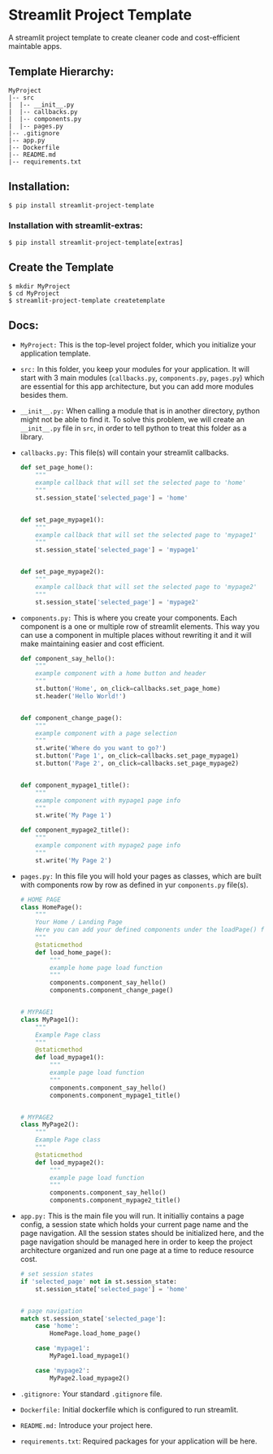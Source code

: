 # Streamlit Project Template

A streamlit project template to create cleaner code and cost-efficient maintable apps. 

## Template Hierarchy:
    MyProject
    |-- src
    |  |-- __init__.py 
    |  |-- callbacks.py
    |  |-- components.py
    |  |-- pages.py
    |-- .gitignore
    |-- app.py
    |-- Dockerfile
    |-- README.md
    |-- requirements.txt

## Installation:
```
$ pip install streamlit-project-template
```

### Installation with streamlit-extras:
```
$ pip install streamlit-project-template[extras]
```

## Create the Template
```
$ mkdir MyProject
$ cd MyProject
$ streamlit-project-template createtemplate
```


## Docs:
- `MyProject:` This is the top-level project folder, which you initialize your application template.

- `src:` In this folder, you keep your modules for your application. It will start with 3 main modules (`callbacks.py`, `components.py`, `pages.py`) which are essential for this app architecture, but you can add more modules besides them.

- `__init__.py:` When calling a module that is in another directory, python might not be able to find it. To solve this problem, we will create an `__init__.py` file in `src`, in order to tell python to treat this folder as a library.

- `callbacks.py:` This file(s) will contain your streamlit callbacks.

    ```python
    def set_page_home():
        """
        example callback that will set the selected page to 'home'
        """
        st.session_state['selected_page'] = 'home'


    def set_page_mypage1():
        """
        example callback that will set the selected page to 'mypage1'
        """
        st.session_state['selected_page'] = 'mypage1'


    def set_page_mypage2():
        """
        example callback that will set the selected page to 'mypage2'
        """
        st.session_state['selected_page'] = 'mypage2'
    ```

- `components.py:` This is where you create your components. Each component is a one or multiple row of streamlit elements. This way you can use a component in multiple places without rewriting it and it will make maintaining easier and cost efficient.

    ```python
    def component_say_hello():
        """
        example component with a home button and header
        """
        st.button('Home', on_click=callbacks.set_page_home)
        st.header('Hello World!')


    def component_change_page():
        """
        example component with a page selection
        """
        st.write('Where do you want to go?')
        st.button('Page 1', on_click=callbacks.set_page_mypage1)
        st.button('Page 2', on_click=callbacks.set_page_mypage2)


    def component_mypage1_title():
        """
        example component with mypage1 page info
        """
        st.write('My Page 1')

    def component_mypage2_title():
        """
        example component with mypage2 page info
        """
        st.write('My Page 2')
    ```

- `pages.py:` In this file you will hold your pages as classes, which are built with components row by row as defined in yur `components.py` file(s).

    ```python
    # HOME PAGE 
    class HomePage():
        """
        Your Home / Landing Page
        Here you can add your defined components under the loadPage() function
        """
        @staticmethod
        def load_home_page():
            """
            example home page load function
            """
            components.component_say_hello()
            components.component_change_page()


    # MYPAGE1
    class MyPage1():
        """
        Example Page class
        """
        @staticmethod
        def load_mypage1():
            """
            example page load function
            """
            components.component_say_hello()
            components.component_mypage1_title()


    # MYPAGE2
    class MyPage2():
        """
        Example Page class
        """
        @staticmethod
        def load_mypage2():
            """
            example page load function
            """
            components.component_say_hello()
            components.component_mypage2_title()
    ```

- `app.py:` This is the main file you will run. It initialliy contains a page config, a session state which holds your current page name and the page navigation. All the session states should be initialized here, and the page navigation should be managed here in order to keep the project architecture organized and run one page at a time to reduce resource cost.

    ```python
    # set session states
    if 'selected_page' not in st.session_state:
        st.session_state['selected_page'] = 'home'


    # page navigation
    match st.session_state['selected_page']:
        case 'home':
            HomePage.load_home_page()

        case 'mypage1':
            MyPage1.load_mypage1()

        case 'mypage2':
            MyPage2.load_mypage2()
    ```

- `.gitignore:` Your standard `.gitignore` file.

- `Dockerfile:` Initial dockerfile which is configured to run streamlit.

- `README.md:` Introduce your project here.

- `requirements.txt`: Required packages for your application will be here.

